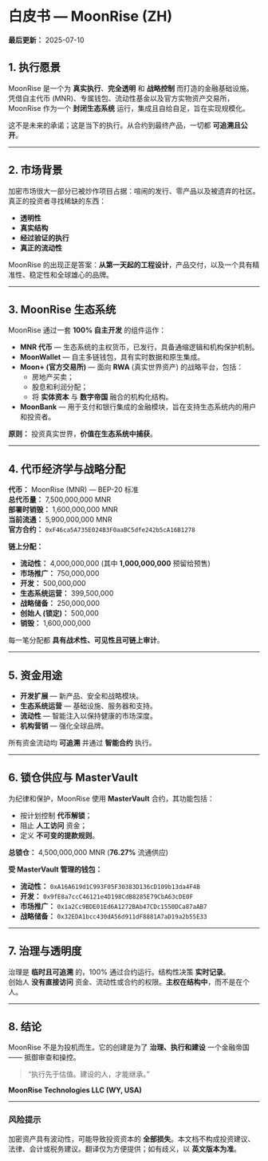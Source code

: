 # 白皮书 — MoonRise (ZH)  
**最后更新：** 2025-07-10  

## 1. 执行愿景  

MoonRise 是一个为 **真实执行**、**完全透明** 和 **战略控制** 而打造的金融基础设施。凭借自主代币 (MNR)、专属钱包、流动性基金以及官方实物资产交易所，MoonRise 作为一个 **封闭生态系统** 运行，集成且自给自足，旨在实现规模化。  

这不是未来的承诺；这是当下的执行。从合约到最终产品，一切都 **可追溯且公开**。  

---

## 2. 市场背景  

加密市场很大一部分已被炒作项目占据：喧闹的发行、零产品以及被遗弃的社区。真正的投资者寻找稀缺的东西：  
- **透明性**  
- **真实结构**  
- **经过验证的执行**  
- **真正的流动性**  

MoonRise 的出现正是答案：**从第一天起的工程设计**，产品交付，以及一个具有精准性、稳定性和全球雄心的品牌。  

---

## 3. MoonRise 生态系统  

MoonRise 通过一套 **100% 自主开发** 的组件运作：  

- **MNR 代币** — 生态系统的主权货币，已发行，具备通缩逻辑和机构保护机制。  
- **MoonWallet** — 自主多链钱包，具有实时数据和原生集成。  
- **Moon+ (官方交易所)** — 面向 **RWA** (真实世界资产) 的战略平台，包括：  
  - 房地产买卖；  
  - 股息和利润分配；  
  - 将 **实体资本** 与 **数字帝国** 融合的机构化结构。  
- **MoonBank** — 用于支付和银行集成的金融模块，旨在支持生态系统内的用户和投资者。  

**原则：** 投资真实世界，**价值在生态系统中捕获**。  

---

## 4. 代币经济学与战略分配  

**代币：** MoonRise (MNR) — BEP-20 标准  
**总代币量：** 7,500,000,000 MNR  
**部署时销毁：** 1,600,000,000 MNR  
**当前流通：** 5,900,000,000 MNR  
**官方合约：** `0xF46ca5A735E024B3F0aaBC5dfe242b5cA16B1278`  

**链上分配：**  

- **流动性：** 4,000,000,000 (其中 **1,000,000,000** 预留给预售)  
- **市场推广：** 750,000,000  
- **开发：** 500,000,000  
- **生态系统运营：** 399,500,000  
- **战略储备：** 250,000,000  
- **创始人 (锁定)：** 500,000  
- **销毁：** 1,600,000,000  

每一笔分配都 **具有战术性、可见性且可链上审计**。  

---

## 5. 资金用途  

- **开发扩展** — 新产品、安全和战略模块。  
- **生态系统运营** — 基础设施、服务器和支持。  
- **流动性** — 智能注入以保持健康的市场深度。  
- **机构营销** — 强化全球品牌。  

所有资金流动均 **可追溯** 并通过 **智能合约** 执行。  

---

## 6. 锁仓供应与 MasterVault  

为纪律和保护，MoonRise 使用 **MasterVault** 合约，其功能包括：  
- 按计划控制 **代币解锁**；  
- 阻止 **人工访问** 资金；  
- 定义 **不可变的提款规则**。  

**总锁仓：** 4,500,000,000 MNR (**76.27%** 流通供应)  

**受 MasterVault 管理的钱包：**  
- **流动性：** `0xA16A619d1C993F05F30383D136cD109b13da4F4B`  
- **开发：** `0x9fE8a7ccC46121e4D198CdB8285E79CbA63cDE0F`  
- **市场推广：** `0x1a2Cc9BDE01Ed6A1272BAb47CDc1550DCa87aAB7`  
- **战略储备：** `0x32EDA1bcc430dA56d911dF8881A7aD19a2b55E33`  

---

## 7. 治理与透明度  

治理是 **临时且可追溯** 的，100% 通过合约运行。结构性决策 **实时记录**。  
创始人 **没有直接访问** 资金、流动性或合约的权限。**主权在结构中**，而不是在个人。  

---

## 8. 结论  

MoonRise 不是为投机而生。它的创建是为了 **治理、执行和建设** 一个金融帝国 —— 抵御审查和操控。  

> “执行先于估值。建设的人，才能继承。”  

**MoonRise Technologies LLC (WY, USA)**  

---

### 风险提示  
加密资产具有波动性，可能导致投资资本的 **全部损失**。本文档不构成投资建议、法律、会计或税务建议。翻译仅为方便提供；如有歧义，以 **英文版本为准**。  
